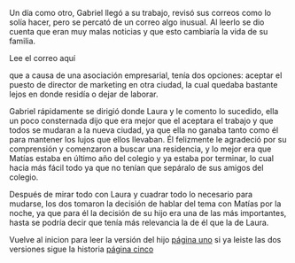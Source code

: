Un día como otro, Gabriel llegó a su trabajo, revisó sus correos como lo solía hacer, pero se percató
de un correo algo inusual. Al leerlo se dio cuenta que eran muy malas noticias y que esto cambiaría
la vida de su familia.

Lee el correo aquí


que a causa de una asociación empresarial, tenía dos opciones: aceptar el puesto de
director de marketing en otra ciudad, la cual quedaba bastante lejos en donde residía o dejar de
laborar.

Gabriel rápidamente se dirigió donde Laura y le comento lo sucedido, ella un poco consternada dijo
que era mejor que el aceptara el trabajo y que todos se mudaran a la nueva ciudad, ya que ella no
ganaba tanto como él para mantener los lujos que ellos llevaban. Él felizmente le agradeció por su
comprensión y comenzaron a buscar una residencia, y lo mejor era que Matías estaba en último año
del colegio y ya estaba por terminar, lo cual hacia más fácil todo ya que no tenían que sepáralo de
sus amigos del colegio.

Después de mirar todo con Laura y cuadrar todo lo necesario para mudarse, los dos tomaron la
decisión de hablar del tema con Matías por la noche, ya que para él la decisión de su hijo era una
de las más importantes, hasta se podría decir que tenía más relevancia la de él que la de Laura.

Vuelve al inicion para leer la versión del hijo [página uno](pagina-uno.md)
si ya leiste las dos versiones sigue la historia [página cinco](pagina-cinco.md)
